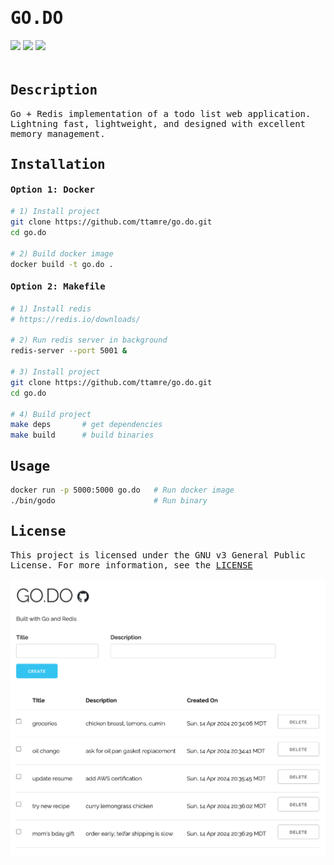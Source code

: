 <h1 style="font-family:monospace">GO.DO</h1>
<div style="padding-bottom:20px">
    <img src="https://img.shields.io/badge/go-1.22.0-blue" />
    <img src="https://img.shields.io/badge/redis-7.2.4-red" />
    <img src="https://img.shields.io/badge/license-GPL%20v3-grey" />
</div>

<!-- DESCRIPTION -->
<h2 style="font-family:monospace">Description</h2>
<p style="font-family:monospace">
Go + Redis implementation of a todo list web application.<br>
Lightning fast, lightweight, and designed with excellent memory management.
</p>



<!-- INSTALLATION -->
<h2 style="font-family:monospace">Installation</h2>

<h4 style="font-family:monospace">Option 1: Docker</h4>

```bash
# 1) Install project
git clone https://github.com/ttamre/go.do.git
cd go.do

# 2) Build docker image
docker build -t go.do .
```

<h4 style="font-family:monospace">Option 2: Makefile</h4>

```bash
# 1) Install redis
# https://redis.io/downloads/

# 2) Run redis server in background
redis-server --port 5001 &

# 3) Install project
git clone https://github.com/ttamre/go.do.git
cd go.do

# 4) Build project
make deps       # get dependencies
make build      # build binaries
```

<!-- USAGE -->
<h2 style="font-family:monospace">Usage</h2>

```bash
docker run -p 5000:5000 go.do   # Run docker image
./bin/godo                      # Run binary
```

<!-- LICENSE -->
<h2 style="font-family:monospace">License</h2>
<p style="font-family:monospace">This project is licensed under the GNU v3 General Public License. For more information, see the <a href="LICENSE">LICENSE</a></p>

<img src="demo.png">
